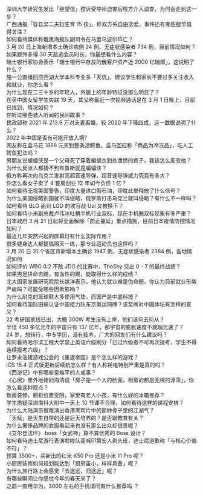深圳大学研究生发出「绝望信」控诉受导师迫害后校方介入调查，为何会走到这一步？  
广西通报「容县梁二夫妇生育 15 孩」，称双方系自由恋爱，事件还有哪些细节值得关注？  
如何看待媒体称俄黑海舰队副司令在马里乌波尔阵亡？  
3 月 20 日上海新增本土确诊病例 24 例、无症状感染者 734 例，目前情况如何？  
如果额外多得 30 天盐选会员时长，你最想看什么内容？  
瑞士银行家协会表示「瑞士银行中存放的俄客户资产近 2000 亿瑞郎」，这说明了什么？  
施一公直播回应西湖大学本科专业多「天坑」，建议学生和家长不要过多关注收入和就业，你怎么看？  
为什么现在二三十岁的年轻人，外貌上的年龄特征没那么明显了？  
在英中国女留学生失联 19 天，其父称最近一次视频通话是在 3 月 1 日晚上，目前已找到，情况如何？  
你听过哪些骇人听闻的民间故事？  
民政部称 2021 年 213.9 万对夫妻离婚，较 2020 年下降四成，这一数据说明了什么？  
2022 年中国是否有可能开放入境?  
网友称在盒马花 1888 元买到整条活鳄鱼，盒马回应称「商品为冷冻品」，吃人工鳄鱼犯法吗？  
男朋友说蝙蝠侠是一个父母死了穿着蝙蝠衣到处泄愤的疯子，我该怎么反驳他？  
为什么反派人都猜不到布鲁斯就是蝙蝠侠？  
俄方称再次向乌克兰发射高超音速导弹，超音速导弹威力究竟有多大？  
你怎么看女子卖了 4 套房创业 12 年如今负债 1 亿？  
如何看待无视美国警告，印度大量进口俄石油，印度此举释放了什么信号？  
为什么美国侵略别国就不叫侵略，俄罗斯打击乌克兰就叫侵略？有什么不一样吗？  
如何看待 BLG 面对 LGD 的收官战 Uzi 又被换下？  
如何看待小米副总裁卢伟冰吐槽手机行业双标，现在手机圈双标现象有多严重？  
日本政府 3 月 21 日起将全面解除「防止蔓延」重点措施，目前日本疫情防控情况如何？  
最近几年突然兴起的屏幕灯有什么实际作用？  
很多健身达人都提倡隔天一练，那专业运动员也这样吗？  
3 月 20 日 31 个省区市新增本土确诊 1947 例，无症状感染者 2384 例，各地情况如何  
如何评价 WBG 0:2 不敌 JDG 的比赛中，TheShy 交出 0 - 7 的最终战绩？  
如果男足拼命去踢，有血性的踢，能取得什么样的成绩？  
北大国家发展研究院院长姚洋表示，他认为就业难是伪命题，你认为目前就业形势严峻吗？可能受哪些因素影响？  
为什么耐克的篮球鞋大多使用气垫，而国产是中底科技？  
如何看待国际田联认证中国接力队东京奥运铜牌？该奖牌对中国体坛有怎样的意义？  
22 考研国家线已出，大概 300W 考生没有上岸，他们该何去何从？  
半径 450 多亿光年的宇宙只有 137 亿年，那宇宙的膨胀速度不就超光速了？  
24 岁，想转行，中专学历，没有技术，广大的网友们有什么建议吗？  
如何看待哈尔滨工程大学禁止英语六级刷分「已过六级者不可再次报考，学生不得连续报考六级」？  
让罗永浩建游戏公会的《重返帝国》是个怎么样的游戏？  
iOS 15.4 正式版更新后续航怎么样？有人称耗电特别严重是真的吗？  
《西游记》中有哪些意难平的人或事？  
《心居》里外地媳妇海清说「房子是一个人的脸面，租房的都是无根的浮萍」，你怎么看这种观点？  
新房装修，橱柜位置受限，家里有老人小孩，有什么好的冰箱推荐？  
学生质疑深圳南科大附中一天上 10 节课不合理，如何看待这样的课程安排？  
为什么大陆演员很难演出香港黑帮片中的那种骨子里的江湖气？  
「天赋」是天生自带的还是后天培养的？是否跟教育有关？  
为什么奢侈品牌的衣服看起来也没有那么出众却很贵呢？  
《艾尔登法环》 boss「女武神」算不算优秀的 Boss 设计？  
如何看待迪士尼游行表演啦啦队高喊印第安人剥头皮，迪士尼道歉称「与核心价值不符」？  
预算 3500+，买新出的红米 K50 Pro 还是小米 11 Pro 呢？  
小厨房装修如何规划能达到「厨房虽小，样样具备」呢？  
为什么旅行路上会感觉「去途远，归途近」呢？  
有哪些瞬间让你感觉今年的春天来了？  
之前一直用华为，3000 左右的手机请问有什么推荐吗 ？  
